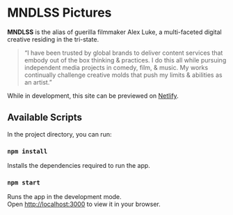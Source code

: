 # MNDLSS Pictures

**MNDLSS** is the alias of guerilla filmmaker Alex Luke, a multi-faceted digital creative residing in the tri-state.

> “I have been trusted by global brands to deliver content services that embody out of the box thinking & practices. I do this all while pursuing independent media projects in comedy, film, & music. My works continually challenge creative molds that push my limits & abilities as an artist.”

While in development, this site can be previewed on [Netlify](https://mndlss.netlify.app).

## Available Scripts

In the project directory, you can run:

### `npm install`

Installs the dependencies required to run the app.

### `npm start`

Runs the app in the development mode.\
Open [http://localhost:3000](http://localhost:3000) to view it in your browser.

